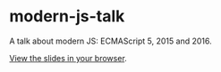 # modern-js-talk

A talk about modern JS: ECMAScript 5, 2015 and 2016.

[View the slides in your browser](https://peferron.github.io/modern-js-talk).
